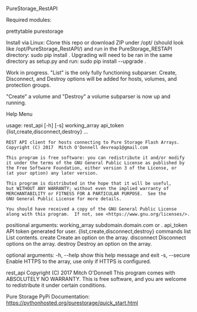 PureStorage_RestAPI

Required modules:

  prettytable
  purestorage

  Install via Linux:
  Clone this repo or download ZIP under /opt/ (should look like /opt/PureStorage_RestAPI/) and run in the PureStorage_RESTAPI directory:
    sudo pip install .
  Upgrading will need to be ran in the same directory as setup.py and run:
    sudo pip install --upgrade .

Work in progress. 
"List" is the only fully functioning subparser. Create, Disconnect, and Destroy options will be added for hosts, volumes, and protection groups.

"Create" a volume and "Destroy" a volume subparser is now up and running.


Help Menu

usage: rest_api [-h] [-s]
                       working_array api_token
                       {list,create,disconnect,destroy} ...

    REST API client for hosts connecting to Pure Storage Flash Arrays.
    Copyright (C) 2017  Mitch O'Donnell devreap1@gmail.com

    This program is free software: you can redistribute it and/or modify
    it under the terms of the GNU General Public License as published by
    the Free Software Foundation, either version 3 of the License, or
    (at your option) any later version.

    This program is distributed in the hope that it will be useful,
    but WITHOUT ANY WARRANTY; without even the implied warranty of
    MERCHANTABILITY or FITNESS FOR A PARTICULAR PURPOSE.  See the
    GNU General Public License for more details.

    You should have received a copy of the GNU General Public License
    along with this program.  If not, see <https://www.gnu.org/licenses/>.

positional arguments:
  working_array         subdomain.domain.com or <ip address>.
  api_token             API token generated for user.
  {list,create,disconnect,destroy}
                        commands
    list                List contents.
    create              Create an option on the array.
    disconnect          Disconnect options on the array.
    destroy             Destroy an option on the array.

optional arguments:
  -h, --help            show this help message and exit
  -s, --secure          Enable HTTPS to the array, use only if HTTPS is configured.

rest_api Copyright (C) 2017  Mitch O'Donnell
This program comes with ABSOLUTELY NO WARRANTY.
This is free software, and you are welcome to redistribute it
under certain conditions.

Pure Storage PyPi Documentation: 
https://pythonhosted.org/purestorage/quick_start.html
